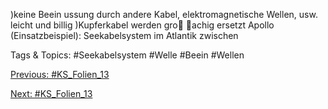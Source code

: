 )keine Beeinussung durch andere Kabel, elektromagnetische Wellen, usw.
leicht und billig
)Kupferkabel werden gro achig ersetzt
Apollo (Einsatzbeispiel):
Seekabelsystem im Atlantik zwischen

   Tags & Topics:
   #Seekabelsystem
   #Welle
   #Beein
   #Wellen

[Previous: #KS_Folien_13](KS_Folien_13.md)

[Next: #KS_Folien_13](KS_Folien_13.md)